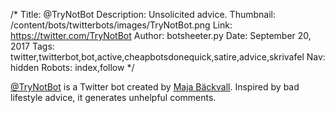 /*
Title: @TryNotBot
Description: Unsolicited advice.
Thumbnail: /content/bots/twitterbots/images/TryNotBot.png
Link: https://twitter.com/TryNotBot
Author: botsheeter.py
Date: September 20, 2017
Tags: twitter,twitterbot,bot,active,cheapbotsdonequick,satire,advice,skrivafel
Nav: hidden
Robots: index,follow
*/

[@TryNotBot](https://twitter.com/TryNotBot) is a Twitter bot created by [Maja Bäckvall](https://twitter.com/SkrivaFel). Inspired by bad lifestyle advice, it generates unhelpful comments.

